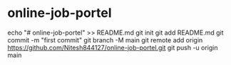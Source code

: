# online-job-portel
echo "# online-job-portel" >> README.md
git init
git add README.md
git commit -m "first commit"
git branch -M main
git remote add origin https://github.com/Nitesh844127/online-job-portel.git
git push -u origin main
